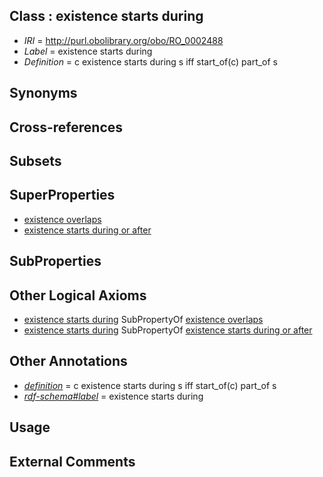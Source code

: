 
## Class : existence starts during

 * *IRI* = http://purl.obolibrary.org/obo/RO_0002488
 * *Label* = existence starts during
 * *Definition* = c existence starts during s iff start_of(c) part_of s

## Synonyms


## Cross-references


## Subsets


## SuperProperties

 * [existence overlaps](../../RO/90/RO_0002490.md)
 * [existence starts during or after](../../RO/96/RO_0002496.md)

## SubProperties


## Other Logical Axioms

 * [existence starts during](../../RO/88/RO_0002488.md) SubPropertyOf [existence overlaps](../../RO/90/RO_0002490.md)
 * [existence starts during](../../RO/88/RO_0002488.md) SubPropertyOf [existence starts during or after](../../RO/96/RO_0002496.md)

## Other Annotations

 * *[definition](../../IAO/15/IAO_0000115.md)* = c existence starts during s iff start_of(c) part_of s
 * *[rdf-schema#label](../../el/rdf-schema#label.md)* = existence starts during

## Usage


## External Comments

